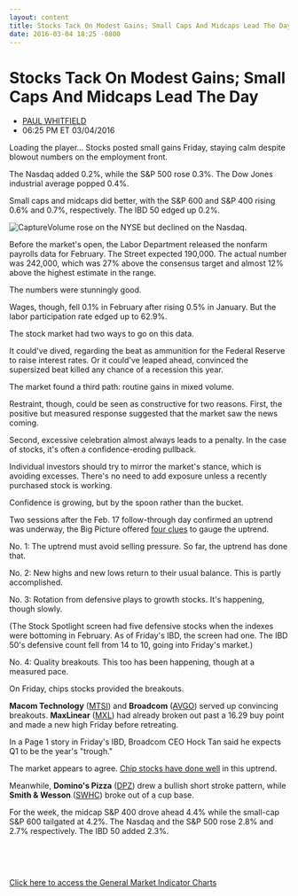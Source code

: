 ```yaml
---
layout: content
title: Stocks Tack On Modest Gains; Small Caps And Midcaps Lead The Day
date: 2016-03-04 18:25 -0800
---
```



Stocks Tack On Modest Gains; Small Caps And Midcaps Lead The Day
=================================================================




* [PAUL WHITFIELD](https://www.investors.com/author/whitfieldp/ "Posts by PAUL WHITFIELD")
* 06:25 PM ET 03/04/2016




Loading the player...
Stocks posted small gains Friday, staying calm despite blowout numbers on the employment front.


The Nasdaq added 0.2%, while the S&P 500 rose 0.3%. The Dow Jones industrial average popped 0.4%.


Small caps and midcaps did better, with the S&P 600 and S&P 400 rising 0.6% and 0.7%, respectively. The IBD 50 edged up 0.2%.


![Capture](https://www.investors.com/wp-content/uploads/2016/03/Capture.jpg)Volume rose on the NYSE but declined on the Nasdaq.


Before the market's open, the Labor Department released the nonfarm payrolls data for February. The Street expected 190,000. The actual number was 242,000, which was 27% above the consensus target and almost 12% above the highest estimate in the range.


The numbers were stunningly good.


Wages, though, fell 0.1% in February after rising 0.5% in January. But the labor participation rate edged up to 62.9%.


The stock market had two ways to go on this data.


It could've dived, regarding the beat as ammunition for the Federal Reserve to raise interest rates. Or it could've leaped ahead, convinced the supersized beat killed any chance of a recession this year.


The market found a third path: routine gains in mixed volume.


Restraint, though, could be seen as constructive for two reasons. First, the positive but measured response suggested that the market saw the news coming.


Second, excessive celebration almost always leads to a penalty. In the case of stocks, it's often a confidence-eroding pullback.


Individual investors should try to mirror the market's stance, which is avoiding excesses. There's no need to add exposure unless a recently purchased stock is working.


Confidence is growing, but by the spoon rather than the bucket.


Two sessions after the Feb. 17 follow-through day confirmed an uptrend was underway, the Big Picture offered [four clues](https://www.investors.com/market-trend/the-big-picture/four-clues-to-tell-where-this-uptrend-will-go/) to gauge the uptrend.


No. 1: The uptrend must avoid selling pressure. So far, the uptrend has done that.


No. 2: New highs and new lows return to their usual balance. This is partly accomplished.


No. 3: Rotation from defensive plays to growth stocks. It's happening, though slowly.


(The Stock Spotlight screen had five defensive stocks when the indexes were bottoming in February. As of Friday's IBD, the screen had one. The IBD 50's defensive count fell from 14 to 10, going into Friday's market.)


No. 4: Quality breakouts. This too has been happening, though at a measured pace.


On Friday, chips stocks provided the breakouts.


**Macom Technology** ([MTSI](https://research.investors.com/quote.aspx?symbol=MTSI)) and **Broadcom** ([AVGO](https://research.investors.com/quote.aspx?symbol=AVGO)) served up convincing breakouts. **MaxLinear** ([MXL](https://research.investors.com/quote.aspx?symbol=MXL)) had already broken out past a 16.29 buy point and made a new high Friday before retreating.


In a Page 1 story in Friday's IBD, Broadcom CEO Hock Tan said he expects Q1 to be the year's "trough."


The market appears to agree. [Chip stocks have done well](https://www.investors.com/research/ibd-industry-themes/chip-stocks-are-showing-tenacity-which-are-the-best/) in this uptrend.


Meanwhile, **Domino's Pizza** ([DPZ](https://research.investors.com/quote.aspx?symbol=DPZ)) drew a bullish short stroke pattern, while **Smith & Wesson** ([SWHC](https://research.investors.com/quote.aspx?symbol=SWHC)) broke out of a cup base.


For the week, the midcap S&P 400 drove ahead 4.4% while the small-cap S&P 600 tailgated at 4.2%. The Nasdaq and the S&P 500 rose 2.8% and 2.7% respectively. The IBD 50 added 2.3%.


 


 


[Click here to access the General Market Indicator Charts](https://www.investors.com/wp-content/uploads/2016/03/GMI_030716.pdf)




